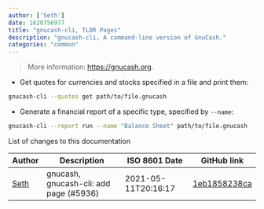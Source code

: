 ```yaml
---
author: ['Seth']
date: 1620756977
title: "gnucash-cli, TLDR Pages"
description: "gnucash-cli, A command-line version of GnuCash."
categories: "common"
---
```

> More information: <https://gnucash.org>.

- Get quotes for currencies and stocks specified in a file and print them:

```bash
gnucash-cli --quotes get path/to/file.gnucash
```

- Generate a financial report of a specific type, specified by `--name`:

```bash
gnucash-cli --report run --name "Balance Sheet" path/to/file.gnucash
```
List of changes to this documentation


Author | Description | ISO 8601 Date | GitHub link
------|-----|-----|-----
[Seth](mailto:seth@falco.fun) | gnucash, gnucash-cli: add page (#5936) | 2021-05-11T20:16:17 | [1eb1858238ca](https://github.com/tldr-pages/tldr/commit/1eb1858238cac7b3d006fd191b35f8ad37041169)

